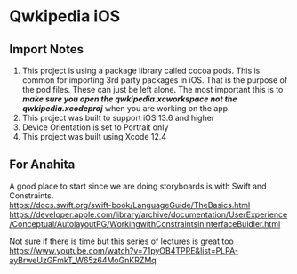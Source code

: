# Qwkipedia iOS

## Import Notes
1. This project is using a package library called cocoa pods. This is common for importing 3rd party packages in iOS. That is the purpose of the pod files. These can just be left alone. The most important this is to ***make sure you open the qwkipedia.xcworkspace not the qwkipedia.xcodeproj*** when you are working on the app. 
2. This project was built to support iOS 13.6 and higher
3. Device Orientation is set to Portrait only
4. This project was built using Xcode 12.4


## For Anahita
A good place to start since we are doing storyboards is with Swift and Constraints. <br/>
https://docs.swift.org/swift-book/LanguageGuide/TheBasics.html <br/>
https://developer.apple.com/library/archive/documentation/UserExperience/Conceptual/AutolayoutPG/WorkingwithConstraintsinInterfaceBuidler.html <br/>

Not sure if there is time but this series of lectures is great too <br/>
https://www.youtube.com/watch?v=71pyOB4TPRE&list=PLPA-ayBrweUzGFmkT_W65z64MoGnKRZMq <br/>
